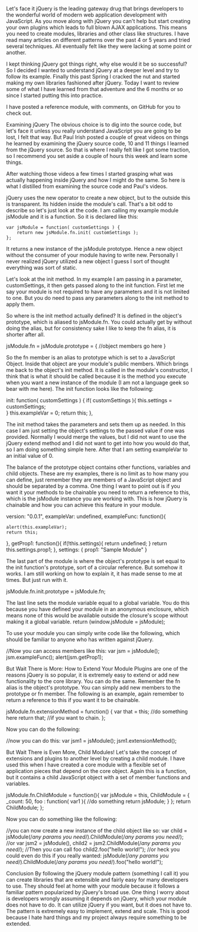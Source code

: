 Let's face it jQuery is the leading gateway drug that brings developers to the wonderful world of modern web application development with JavaScript. As you move along with jQuery you can't help but start creating your own plugins which leads to full blown AJAX applications. This means you need to create modules, libraries and other class like structures. I have read many articles on different patterns over the past 4 or 5 years and tried several techniques. All eventually felt like they were lacking at some point or another.

I kept thinking jQuery got things right, why else would it be so successful? So I decided I wanted to understand jQuery at a deeper level and try to follow its example. Finally this past Spring I cracked the nut and started making my own libraries fashioned after jQuery. Today I want to review some of what I have learned from that adventure and the 6 months or so since I started putting this into practice.

I have posted a reference module, with comments, on GitHub for you to check out.

Examining jQuery
The obvious choice is to dig into the source code, but let's face it unless you really understand JavaScript you are going to be lost, I felt that way. But Paul Irish posted a couple of great videos on things he learned by examining the jQuery source code, 10 and 11 things I learned from the jQuery source. So that is where I really felt like I got some traction, so I recommend you set aside a couple of hours this week and learn some things.

After watching those videos a few times I started grasping what was actually happening inside jQuery and how I might do the same. So here is what I distilled from examining the source code and Paul's videos.

jQuery uses the new operator to create a new object, but to the outside this is transparent. Its hidden inside the module's call. That's a bit odd to describe so let's just look at the code. I am calling my example module jsModule and it is a function. So it is declared like this:

    var jsModule = function( customSettings ) {
        return new jsModule.fn.init( customSettings );
    };

It returns a new instance of the jsModule prototype. Hence a new object without the consumer of your module having to write new. Personally I never realized jQuery utilized a new object I guess I sort of thought everything was sort of static. 

Let's look at the init method. In my example I am passing in a parameter, customSettings, it then gets passed along to the init function. First let me say your module is not required to have any parameters and it is not limited to one. But you do need to pass any parameters along to the init method to apply them.

So where is the init method actually defined? It is defined in the object's prototype, which is aliased to jsModule.fn. You could actually get by without doing the alias, but for consistency sake I like to keep the fn alias, it is shorter after all. 

jsModule.fn = jsModule.prototype = {
//object members go here
}

So the fn member is an alias to prototype which is set to a JavaScript Object. Inside that object are your module's public members. Which brings me back to the object's init method. It is called in the module's constructor, I think that is what it should be called because it is the method you execute when you want a new instance of the module (I am not a language geek so bear with me here). The init function looks like the following:

init: function( customSettings ) {
     if( customSettings ){
          this.settings = customSettings;   
     }
     this.exampleVar = 0;
     return this;
},

The init method takes the parameters and sets them up as needed. In this case I am just setting the object's settings to the passed value if one was provided. Normally I would merge the values, but I did not want to use the jQuery extend method and I did not want to get into how you would do that, so I am doing something simple here. After that I am setting exampleVar to an initial value of 0. 

The balance of the prototype object contains other functions, variables and child objects. These are my examples, there is no limit as to how many you can define, just remember they are members of a JavaScript object and should be separated by a comma. One thing I want to point out is if you want it your methods to be chainable you need to return a reference to this, which is the jsModule instance you are working with. This is how jQuery is chainable and how you can achieve this feature in your module.

version: "0.0.1",
exampleVar: undefined,
exampleFunc: function(){

    alert(this.exampleVar);
    return this;
},
getProp1: function(){
    if(!this.settings){
return undefined;
    }
    return this.settings.prop1;
},
settings: {
    prop1: "Sample Module"
}

The last part of the module is where the object's prototype is set equal to the init function's prototype, sort of a circular reference. But somehow it works. I am still working on how to explain it, it has made sense to me at times. But just run with it.

jsModule.fn.init.prototype = jsModule.fn;

The last line sets the module variable equal to a global variable. You do this because you have defined your module in an anonymous enclosure, which means none of this would be available outside the closure's scope without making it a global variable.
return (window.jsModule = jsModule);

To use your module you can simply write code like the following, which should be familiar to anyone who has written against jQuery.

//Now you can access members like this:
var jsm = jsModule();
jsm.exampleFunc();
alert(jsm.getProp1);

But Wait There is More: How to Extend Your Module
Plugins are one of the reasons jQuery is so popular, it is extremely easy to extend or add new functionality to the core library. You can do the same. Remember the fn alias is the object's prototype. You can simply add new members to the prototype or fn member. The following is an example, again remember to return a reference to this if you want it to be chainable.

jsModule.fn.extensionMethod = function() {
        var that = this;
        //do something here
        return that; //if you want to chain.
};

Now you can do the following:

//now you can do this:
var jsm1 = jsModule();
jsm1.extensionMethod();

But Wait There is Even More, Child Modules!
Let's take the concept of extensions and plugins to another level by creating a child module. I have used this when I have created a core module with a flexible set of application pieces that depend on the core object. Again this is a function, but it contains a child JavaScript object with a set of member functions and variables. 

jsModule.fn.ChildModule = function(){
   var jsModule = this,
   ChildModule = {
       _count: 50,
       foo : function( var1 ){
              //do something
              return jsModule;
       }
   };
    return ChildModule;
};

Now you can do something like the following:

//you can now create a new instance of the child object like so:
var child = jsModule(/*any params you need*/).ChildModule(/*any params you need*/);
//or
var jsm2 = jsModule(),
    child2 = jsm2.ChildModule(/*any params you need*/);
//Then you can call foo
child2.foo("hello world!");
//or heck you could even do this if you really wanted:
jsModule(/*any params you need*/).ChildModule(/*any params you need*/).foo("hello world!");

Conclusion
By following the jQuery module pattern (something I call it) you can create libraries that are extensible and fairly easy for many developers to use. They should feel at home with your module because it follows a familiar pattern popularized by jQuery's broad use. One thing I worry about is developers wrongly assuming it depends on jQuery, which your module does not have to do. It can utilize jQuery if you want, but it does not have to. The pattern is extremely easy to implement, extend and scale. This is good because I hate hard things and my project always require something to be extended.
